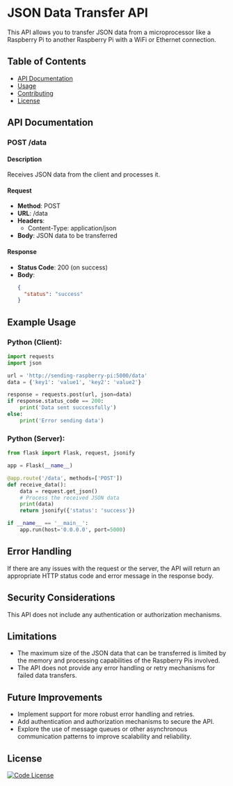 # JSON Data Transfer API

This API allows you to transfer JSON data from a microprocessor like a Raspberry Pi to another Raspberry Pi with a WiFi or Ethernet connection.

## Table of Contents
- [API Documentation](#api-documentation)
- [Usage](#usage)
- [Contributing](#contributing)
- [License](#license)

## API Documentation

### POST /data

#### Description
Receives JSON data from the client and processes it.

#### Request
- **Method**: POST
- **URL**: /data
- **Headers**:
  - Content-Type: application/json
- **Body**: JSON data to be transferred

#### Response
- **Status Code**: 200 (on success)
- **Body**:
  ```json
  {
    "status": "success"
  }


## Example Usage

### Python (Client):
```python
import requests
import json

url = 'http://sending-raspberry-pi:5000/data'
data = {'key1': 'value1', 'key2': 'value2'}

response = requests.post(url, json=data)
if response.status_code == 200:
    print('Data sent successfully')
else:
    print('Error sending data')
```

### Python (Server):
```python
from flask import Flask, request, jsonify

app = Flask(__name__)

@app.route('/data', methods=['POST'])
def receive_data():
    data = request.get_json()
    # Process the received JSON data
    print(data)
    return jsonify({'status': 'success'})

if __name__ == '__main__':
    app.run(host='0.0.0.0', port=5000)

```

## Error Handling

If there are any issues with the request or the server, the API will return an appropriate HTTP status code and error message in the response body.

## Security Considerations

This API does not include any authentication or authorization mechanisms.

## Limitations

- The maximum size of the JSON data that can be transferred is limited by the memory and processing capabilities of the Raspberry Pis involved.
- The API does not provide any error handling or retry mechanisms for failed data transfers.

## Future Improvements

- Implement support for more robust error handling and retries.
- Add authentication and authorization mechanisms to secure the API.
- Explore the use of message queues or other asynchronous communication patterns to improve scalability and reliability.

## License
[![Code License](https://img.shields.io/badge/Code%20License-Apache_2.0-yellow.svg)](https://github.com/dvlab-research/MiniGemini/blob/main/LICENSE)
